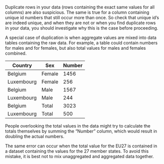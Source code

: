 Duplicate rows in your data (rows containing the exact same values for all columns) are also suspicious. The same is true for a column containing unique id numbers that still occur more than once. So check that unique id’s are indeed unique, and when they are not or when you find duplicate rows in your data, you should investigate why this is the case before proceeding.

A special case of duplication is when aggregate values are mixed into data tables containing the raw data. For example, a table could contain numbers for males and for females, but also total values for males and females combined.

| Country | Sex | Number |
| --- | --- | --- |
| Belgium | Female | 1456 |
| Luxembourg | Female | 256 |
| Belgium | Male | 1567 |
| Luxembourg | Male | 244 |
| Belgium | Total | 3023 |
| Luxembourg | Total | 500 |

People overlooking the total values in the data might try to calculate the totals themselves by summing the “Number” column, which would result in doubling the actual numbers.

The same error can occur when the total value for the EU27 is contained in a dataset containing the values for the 27 member states. To avoid this mistake, it is best not to mix unaggregated and aggregated data together.